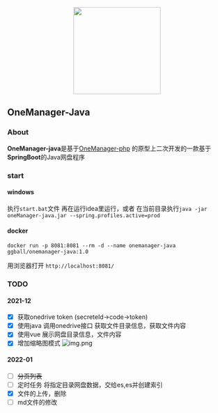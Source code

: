 
<div align=center>
<img src="https://z3.ax1x.com/2021/10/25/5hztzR.png" width="200" height="200">
</div>



## OneManager-Java

###  About

**OneManager-java**是基于[OneManager-php](https://github.com/qkqpttgf/OneManager-php) 的原型上二次开发的一款基于**SpringBoot**的Java网盘程序

### start

#### windows
执行`start.bat`文件
再在运行idea里运行，或者 在当前目录执行`java -jar  oneManager-java.jar --spring.profiles.active=prod`

#### docker
```shell
docker run -p 8081:8081 --rm -d --name onemanager-java ggball/onemanager-java:1.0
```

用浏览器打开 `http://localhost:8081/`


### TODO

#### 2021-12
- [X] 获取onedrive token (secreteId->code->token)
- [X] 使用java 调用onedrive接口  获取文件目录信息，获取文件内容
- [X] 使用vue 展示网盘目录信息，文件内容
- [X] 增加缩略图模式
![img.png](https://gitee.com/zxqzhuzhu/imgs/raw/master/picGo/image-20211226011921711.png)
  
#### 2022-01
- [ ] ~~分页列表~~
- [ ] 定时任务 将指定目录网盘数据，交给es,es并创建索引 
- [X] 文件的上传，删除
- [ ] md文件的修改